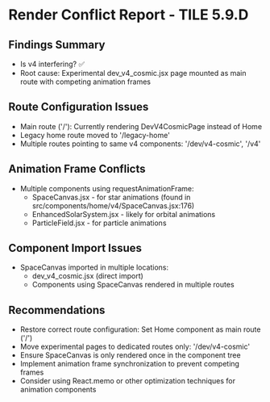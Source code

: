 # Render Conflict Report - TILE 5.9.D

## Findings Summary
- Is v4 interfering? ✅
- Root cause: Experimental dev_v4_cosmic.jsx page mounted as main route with competing animation frames

## Route Configuration Issues
- Main route ('/'): Currently rendering DevV4CosmicPage instead of Home
- Legacy home route moved to '/legacy-home'
- Multiple routes pointing to same v4 components: '/dev/v4-cosmic', '/v4'

## Animation Frame Conflicts
- Multiple components using requestAnimationFrame:
  - SpaceCanvas.jsx - for star animations (found in src/components/home/v4/SpaceCanvas.jsx:176)
  - EnhancedSolarSystem.jsx - likely for orbital animations
  - ParticleField.jsx - for particle animations

## Component Import Issues
- SpaceCanvas imported in multiple locations:
  - dev_v4_cosmic.jsx (direct import)
  - Components using SpaceCanvas rendered in multiple routes

## Recommendations
- Restore correct route configuration: Set Home component as main route ('/')
- Move experimental pages to dedicated routes only: '/dev/v4-cosmic'
- Ensure SpaceCanvas is only rendered once in the component tree
- Implement animation frame synchronization to prevent competing frames
- Consider using React.memo or other optimization techniques for animation components 